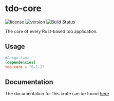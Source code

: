 # tdo-core

[![license](https://img.shields.io/crates/l/tdo-core.svg)](https://crates.io/crates/tdo-core/)
[![version](https://img.shields.io/crates/v/tdo-core.svg)](https://crates.io/crates/tdo-core/)
[![Build Status](https://travis-ci.org/tdolist/tdo-core.svg?branch=master)](https://travis-ci.org/tdolist/tdo-core)

The core of every Rust-based tdo application.

## Usage
```toml
#Cargo.toml
[dependencies]
tdo-core = "0.1.1"
```
## Documentation

The documentation for this crate can be found [here](https://docs.rs/crate/tdo-core)
